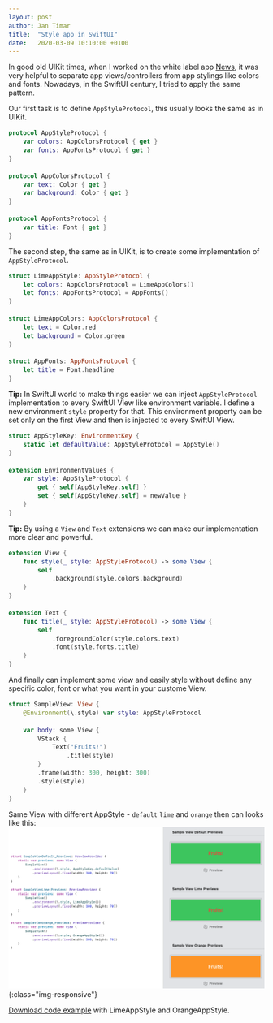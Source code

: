 ```yaml
---
layout: post
author: Jan Timar
title:  "Style app in SwiftUI"
date:   2020-03-09 10:10:00 +0100
---
```

In good old UIKit times, when I worked on the white label app [News][2], it was very helpful to separate app views/controllers from app stylings like colors and fonts. Nowadays, in the SwiftUI century, I tried to apply the same pattern.

Our first task is to define `AppStyleProtocol`, this usually looks the same as in UIKit.

```swift
protocol AppStyleProtocol {
    var colors: AppColorsProtocol { get }
    var fonts: AppFontsProtocol { get }
}
 
protocol AppColorsProtocol {
    var text: Color { get }
    var background: Color { get }
}
 
protocol AppFontsProtocol {
    var title: Font { get }
}
```

The second step, the same as in UIKit, is to create some implementation of `AppStyleProtocol`.

```swift
struct LimeAppStyle: AppStyleProtocol {
    let colors: AppColorsProtocol = LimeAppColors()
    let fonts: AppFontsProtocol = AppFonts()
}
 
struct LimeAppColors: AppColorsProtocol {
    let text = Color.red
    let background = Color.green
}
 
struct AppFonts: AppFontsProtocol {
    let title = Font.headline
}
```

<b>Tip:</b> In SwiftUI world to make things easier we can inject `AppStyleProtocol` implementation to every SwiftUI View like environment variable. I define a new environment `style` property for that. This environment property can be set only on the first View and then is injected to every SwiftUI View.

```swift
struct AppStyleKey: EnvironmentKey {
    static let defaultValue: AppStyleProtocol = AppStyle()
}
 
extension EnvironmentValues {
    var style: AppStyleProtocol {
        get { self[AppStyleKey.self] }
        set { self[AppStyleKey.self] = newValue }
    }
}
```

<b>Tip:</b> By using a `View` and `Text` extensions we can make our implementation more clear and powerful.

```swift
extension View {
    func style(_ style: AppStyleProtocol) -> some View {
        self
            .background(style.colors.background)
    }
}
 
extension Text {
    func title(_ style: AppStyleProtocol) -> some View {
        self
            .foregroundColor(style.colors.text)
            .font(style.fonts.title)
    }
}

```

And finally can implement some view and easily style without define any specific color, font or what you want in your custome View.

```swift
struct SampleView: View {
    @Environment(\.style) var style: AppStyleProtocol
 
    var body: some View {
        VStack {
            Text("Fruits!")
                .title(style)
        }
        .frame(width: 300, height: 300)
        .style(style)
    }
}
```

Same View with different AppStyle - `default` `lime` and `orange` then can looks like this:
![AppStyle example](/assets/SwiftUIAppStyle/appstyle_example.png){:class="img-responsive"}

[Download code example][1] with LimeAppStyle and OrangeAppStyle.

[1]:http://jantimar.github.io/assets/SwiftUIAppStyle/Sample.swift
[2]:https://apps.apple.com/cz/app/news-sk/id1074421510?l=cs